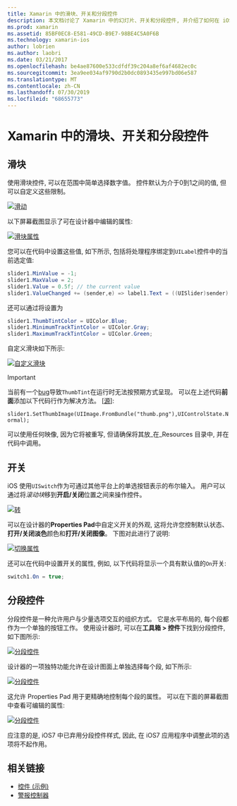 ```yaml
---
title: Xamarin 中的滑块、开关和分段控件
description: 本文档讨论了 Xamarin 中的幻灯片、开关和分段控件, 并介绍了如何在 iOS 设计器中以编程方式使用它们。
ms.prod: xamarin
ms.assetid: 85BF0EC8-E581-49CD-B9E7-98BE4C5A0F6B
ms.technology: xamarin-ios
author: lobrien
ms.author: laobri
ms.date: 03/21/2017
ms.openlocfilehash: be4ae87600e533cdfdf39c204a8ef6af4682ec0c
ms.sourcegitcommit: 3ea9ee034af9790d2b0dc0893435e997bd06e587
ms.translationtype: MT
ms.contentlocale: zh-CN
ms.lasthandoff: 07/30/2019
ms.locfileid: "68655773"
---
```

# <a name="sliders-switches-and-segmented-controls-in-xamarinios"></a>Xamarin 中的滑块、开关和分段控件

<a name="Sliders" />

## <a name="sliders"></a>滑块

使用滑块控件, 可以在范围中简单选择数字值。 控件默认为介于0到1之间的值, 但可以自定义这些限制。

 [![](slider-switch-segmented-controls-images/image25a.png "滑动")](slider-switch-segmented-controls-images/image25a.png#lightbox)

以下屏幕截图显示了可在设计器中编辑的属性:

 [![](slider-switch-segmented-controls-images/image26a.png "滑块属性")](slider-switch-segmented-controls-images/image25a.png#lightbox)

您可以在代码中设置这些值, 如下所示, 包括将处理程序绑定到`UILabel`控件中的当前选定值:

```csharp
slider1.MinValue = -1;
slider1.MaxValue = 2;
slider1.Value = 0.5f; // the current value
slider1.ValueChanged += (sender,e) => label1.Text = ((UISlider)sender).Value.ToString ();
```

还可以通过将设置为

```csharp
slider1.ThumbTintColor = UIColor.Blue;
slider1.MinimumTrackTintColor = UIColor.Gray;
slider1.MaximumTrackTintColor = UIColor.Green;
```

自定义滑块如下所示:

 [![](slider-switch-segmented-controls-images/image27a.png "自定义滑块")](slider-switch-segmented-controls-images/image28a.png#lightbox)

> [!IMPORTANT]
> 当前有一个[bug](https://stackoverflow.com/a/19496179)导致`ThumbTint`在运行时无法按预期方式呈现。 可以在上述代码**前面**添加以下代码行作为解决方法。 [[源](https://stackoverflow.com/a/21396794)]:
>
> `slider1.SetThumbImage(UIImage.FromBundle("thumb.png"),UIControlState.Normal);`
> 
> 可以使用任何映像, 因为它将被重写, 但请确保将其放_在_Resources 目录中, 并在代码中调用。

<a name="Switch" />

## <a name="switch"></a>开关

iOS 使用`UISwitch`作为可通过其他平台上的单选按钮表示的布尔输入。 用户可以通过将*滚动块*移到**开启/关闭**位置之间来操作控件。

 [![](slider-switch-segmented-controls-images/image28a.png "转")](slider-switch-segmented-controls-images/image28a.png#lightbox)

可以在设计器的**Properties Pad**中自定义开关的外观, 这将允许您控制默认状态、**打开/关闭淡色**颜色和**打开/关闭图像**。 下图对此进行了说明:

 [![](slider-switch-segmented-controls-images/image29a.png "切换属性")](slider-switch-segmented-controls-images/image29a.png#lightbox)

还可以在代码中设置开关的属性, 例如, 以下代码将显示一个具有默认值的`On`开关:

```csharp
switch1.On = true;
```

 <a name="Segmented_Controls" />


## <a name="segmented-controls"></a>分段控件

分段控件是一种允许用户与少量选项交互的组织方式。 它是水平布局的, 每个段都作为一个单独的按钮工作。 使用设计器时, 可以在**工具箱 > 控件**下找到分段控件, 如下图所示:

 [![](slider-switch-segmented-controls-images/segmentedcontrol.png "分段控件")](slider-switch-segmented-controls-images/segmentedcontrol.png#lightbox)

设计器的一项独特功能允许在设计图面上单独选择每个段, 如下所示:

 [![](slider-switch-segmented-controls-images/segmentedcontrolselection.png "分段控件")](slider-switch-segmented-controls-images/segmentedcontrolselection.png#lightbox)

这允许 Properties Pad 用于更精确地控制每个段的属性。 可以在下面的屏幕截图中查看可编辑的属性:

 [![](slider-switch-segmented-controls-images/segmentedcontrolproperties.png "分段控件")](slider-switch-segmented-controls-images/segmentedcontrolproperties.png#lightbox)

应注意的是, iOS7 中已弃用分段控件样式, 因此, 在 iOS7 应用程序中调整此项的选项将不起作用。

## <a name="related-links"></a>相关链接

- [控件 (示例)](https://docs.microsoft.com/samples/xamarin/ios-samples/controls)
- [警报控制器](https://github.com/xamarin/recipes/tree/master/Recipes/ios/standard_controls/alertcontroller)
